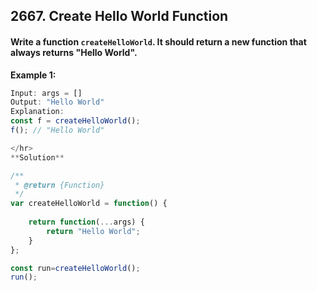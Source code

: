 ## 2667. Create Hello World Function

#### Write a function `createHelloWorld`. It should return a new function that always returns "Hello World".

**Example 1:**

```javascript
Input: args = []
Output: "Hello World"
Explanation:
const f = createHelloWorld();
f(); // "Hello World"

</hr>
**Solution**

/**
 * @return {Function}
 */
var createHelloWorld = function() {
    
    return function(...args) {
        return "Hello World";
    }
};

const run=createHelloWorld();
run();
